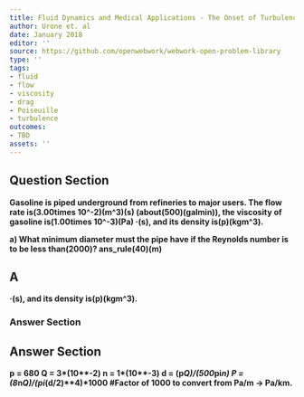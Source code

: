 ```yaml
---
title: Fluid Dynamics and Medical Applications - The Onset of Turbulence
author: Urone et. al
date: January 2018
editor: ''
source: https://github.com/openwebwork/webwork-open-problem-library
type: ''
tags:
- fluid
- flow
- viscosity
- drag
- Poiseuille
- turbulence
outcomes:
- TBD
assets: ''
---
```


## Question Section 

<b>
Gasoline is piped underground from refineries to major users. The flow rate is(3.00times 10^-2)(m^3)(s) (about(500)(galmin)), the viscosity of gasoline is(1.00times 10^-3)(Pa) &middot;(s), and its density is(p)(kgm^3).
 
a) What minimum diameter must the pipe have if the Reynolds number is to be less than(2000)? 
ans_rule(40)(m)
## A
&middot;(s), and its density is(p)(kgm^3).
### Answer Section


## Answer Section

p = 680
Q = 3*(10**-2)
n = 1*(10**-3)
d = (p*Q)/(500*pi*n)
P = (8*n*Q)/(pi*(d/2)**4)*1000     #Factor of 1000 to convert from Pa/m -> Pa/km.